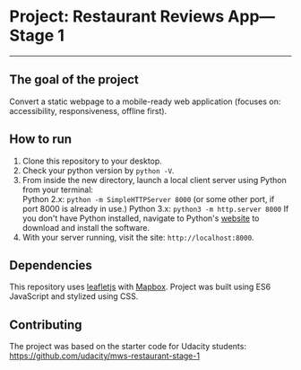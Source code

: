 # Project: Restaurant Reviews App—Stage 1
---

## The goal of the project

Convert a static webpage to a mobile-ready web application (focuses on: accessibility, responsiveness, offline first).


## How to run

1. Clone this repository to your desktop.
2. Check your python version by `python -V`.
3. From inside the new directory, launch a local client server using Python from your terminal:  
  Python 2.x: `python -m SimpleHTTPServer 8000` (or some other port, if port 8000 is already in use.)
  Python 3.x: `python3 -m http.server 8000`
  If you don't have Python installed, navigate to Python's [website](https://www.python.org/) to download and install the software.
4. With your server running, visit the site: `http://localhost:8000`.


## Dependencies

This repository uses [leafletjs](https://leafletjs.com/) with [Mapbox](https://www.mapbox.com/). Project was built using ES6 JavaScript and stylized using CSS.

## Contributing
The project was based on the starter code for Udacity students: https://github.com/udacity/mws-restaurant-stage-1
